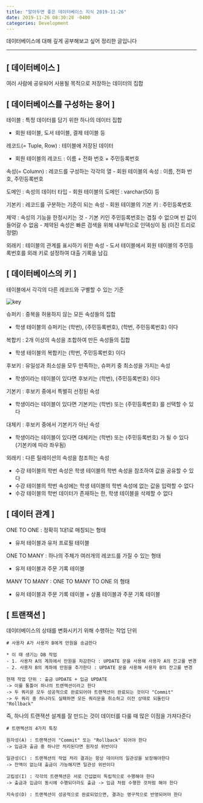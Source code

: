 ```yaml
---
title: "알아두면 좋은 데이터베이스 지식 2019-11-26"
date: 2019-11-26 08:30:28 -0400
categories: Development
---
```

데이터베이스에 대해 깊게 공부해보고 싶어 정리한 글입니다
<hr>

## [ 데이터베이스 ]
여러 사람에 공유되어 사용될 목적으로 저장하는 데이터의 집합

## [ 데이터베이스를 구성하는 용어 ]
테이블 : 특정 데이터를 담기 위한 하나의 데이터 집합
- 회원 테이블, 도서 테이블, 결제 테이블 등

레코드(= Tuple, Row) : 테이블에 저장된 데이터
- 회원 테이블의 레코드 : 이름 + 전화 번호 + 주민등록번호 

속성(= Column) : 레코드를 구성하는 각각의 열
    - 회원 테이블의 속성 : 이름, 전화 번호, 주민등록번호

도메인 : 속성의 데이터 타입 
    - 회원 테이블의 도메인 : varchar(50) 등

기본키 : 레코드를 구분하는 기준이 되는 속성
    - 회원 테이블의 기본 키 : 주민등록번호 

제약 : 속성의 기능을 한정시키는 것 
    - 기본 키인 주민등록번호는 겹칠 수 없으며 빈 값이 들어갈 수 없음
    - 제약된 속성은 빠른 검색을 위해 내부적으로 인덱싱이 됨 (이진 트리로 정렬)

외래키 : 테이블의 관계를 표시하기 위한 속성
    - 도서 테이블에서 회원 테이블의 주민등록번호를 외래 키로 설정하여 대출 기록을 남김

## [ 데이터베이스의 키 ]
테이블에서 각각의 다른 레코드와 구별할 수 있는 기준

![key](https://user-images.githubusercontent.com/52072077/94326556-a0df4c80-ffdf-11ea-9484-1817c01f666f.png)

슈퍼키 : 중복을 허용하지 않는 모든 속성들의 집합
- 학생 테이블의 슈퍼키는 (학번), (주민등록번호), (학번, 주민등록번호) 이다

복합키 : 2개 이상의 속성을 조합하여 만든 속성들의 집합
- 학생 테이블의 복합키는 (학번, 주민등록번호) 이다

후보키 : 유일성과 최소성을 모두 만족하는, 슈퍼키 중 최소성을 가지는 속성
- 학생이라는 테이블이 있다면 후보키는 (학번), (주민등록번호) 이다

기본키 : 후보키 중에서 특별히 선정된 속성
- 학생이라는 테이블이 있다면 기본키는 (학번) 또는 (주민등록번호) 를 선택할 수 있다

대체키 : 후보키 중에서 기본키가 아닌 속성
- 학생이라는 테이블이 있다면 대체키는 (학번) 또는 (주민등록번호) 가 될 수 있다 (기본키에 따라 좌우됨)

외래키 : 다른 릴레이션의 속성을 참조하는 속성
- 수강 테이블의 학번 속성은 학생 테이블의 학번 속성을 참조하여 값을 공유할 수 있다
- 수강 테이블의 학번 속성에는 학생 테이블의 학번 속성에 없는 값을 입력할 수 없다
- 수강 테이블의 학번 데이터가 존재하는 한, 학생 테이블을 삭제할 수 없다

## [ 데이터 관계 ]

ONE TO ONE : 정확히 1대1로 매칭되는 형태
- 유저 테이블과 유저 프로필 테이블 

ONE TO MANY : 하나의 주체가 여러개의 레코드를 가질 수 있는 형태
- 유저 테이블과 주문 기록 테이블

MANY TO MANY : ONE TO MANY TO ONE 의 형태 
- 유저 테이블과 주문 기록 테이블 + 상품 테이블과 주문 기록 테이블

## [ 트랜잭션 ]
데이터베이스의 상태를 변화시키기 위해 수행하는 작업 단위
```
# 사용자 A가 사용자 B에게 만원을 송금한다 

* 이 때 생기는 DB 작업
- 1. 사용자 A의 계좌에서 만원을 차감한다 : UPDATE 문을 사용해 사용자 A의 잔고를 변경
- 2. 사용자 B의 계좌에 만원을 추가한다 : UPDATE 문을 사용해 사용자 B의 잔고를 변경

현재 작업 단위 : 출금 UPDATE + 입금 UPDATE
-> 이를 통틀어 하나의 트랜잭션이라고 한다
-> 두 쿼리문 모두 성공적으로 완료되어야 트랜잭션이 완료되는 것이다 "Commit"
-> 두 쿼리 중 하나라도 실패하면 모든 쿼리문을 취소하고 이전 상태로 되돌린다 "Rollback"
```

즉, 하나의 트랜잭션 설계를 잘 만드는 것이 데이터를 다룰 때 많은 이점을 가져다준다

```
# 트랜젝션의 4가지 특징

원자성(A) : 트랜잭션이 "Commit" 또는 "Rollback" 되어야 한다
-> 입금과 출금 중 하나만 처리된다면 원자성 위반이다 

일관성(C) : 트랜젝션의 작업 처리 결과는 항상 데이터의 일관성을 보장해야한다
-> 잔액이 없는데 출금이 가능해지면 일관성 위반이다

고립성(I) : 각각의 트랜젝션은 서로 간섭없이 독립적으로 수행해야 한다
-> 출금과 입금이 동시에 수행되더라도 출금 -> 입금 처럼 수행한 것처럼 해야 한다

지속성(D) : 트랜젝션이 성공적으로 완료되었으면, 결과는 영구적으로 반영되어야 한다
```



